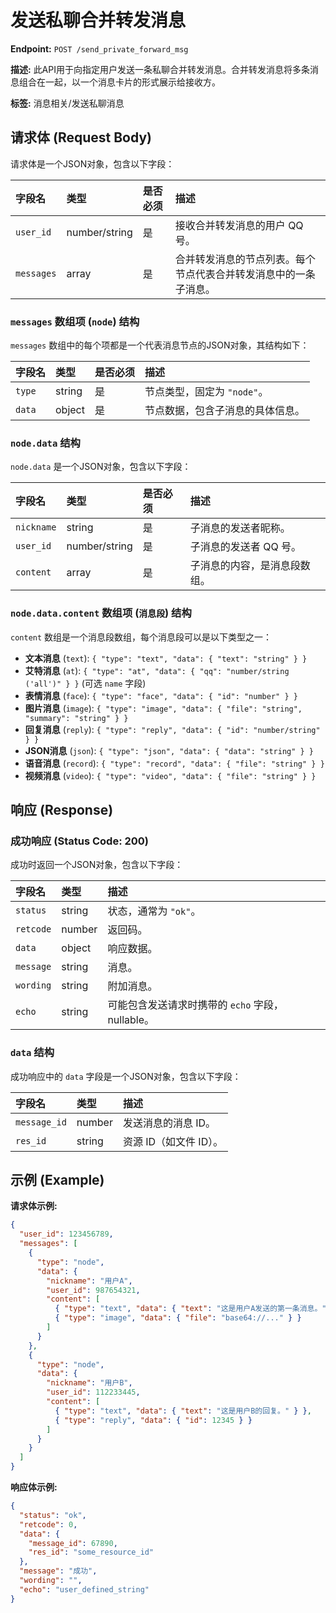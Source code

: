 # 发送私聊合并转发消息

**Endpoint:** `POST /send_private_forward_msg`

**描述:** 此API用于向指定用户发送一条私聊合并转发消息。合并转发消息将多条消息组合在一起，以一个消息卡片的形式展示给接收方。

**标签:** 消息相关/发送私聊消息

## 请求体 (Request Body)

请求体是一个JSON对象，包含以下字段：

| 字段名   | 类型   | 是否必须 | 描述                                                                 |
| :------- | :----- | :------- | :------------------------------------------------------------------- |
| `user_id` | number/string | 是       | 接收合并转发消息的用户 QQ 号。                                           |
| `messages` | array  | 是       | 合并转发消息的节点列表。每个节点代表合并转发消息中的一条子消息。 |

### `messages` 数组项 (`node`) 结构

`messages` 数组中的每个项都是一个代表消息节点的JSON对象，其结构如下：

| 字段名   | 类型   | 是否必须 | 描述                                                                 |
| :------- | :----- | :------- | :------------------------------------------------------------------- |
| `type`   | string | 是       | 节点类型，固定为 `"node"`。                                          |
| `data`   | object | 是       | 节点数据，包含子消息的具体信息。                                     |

### `node.data` 结构

`node.data` 是一个JSON对象，包含以下字段：

| 字段名    | 类型          | 是否必须 | 描述                                                                 |
| :-------- | :------------ | :------- | :------------------------------------------------------------------- |
| `nickname` | string        | 是       | 子消息的发送者昵称。                                                 |
| `user_id`  | number/string | 是       | 子消息的发送者 QQ 号。                                               |
| `content`  | array         | 是       | 子消息的内容，是消息段数组。                                         |

### `node.data.content` 数组项 (`消息段`) 结构

`content` 数组是一个消息段数组，每个消息段可以是以下类型之一：

*   **文本消息** (`text`): `{ "type": "text", "data": { "text": "string" } }`
*   **艾特消息** (`at`): `{ "type": "at", "data": { "qq": "number/string ('all')" } }` (可选 `name` 字段)
*   **表情消息** (`face`): `{ "type": "face", "data": { "id": "number" } }`
*   **图片消息** (`image`): `{ "type": "image", "data": { "file": "string", "summary": "string" } }`
*   **回复消息** (`reply`): `{ "type": "reply", "data": { "id": "number/string" } }`
*   **JSON消息** (`json`): `{ "type": "json", "data": { "data": "string" } }`
*   **语音消息** (`record`): `{ "type": "record", "data": { "file": "string" } }`
*   **视频消息** (`video`): `{ "type": "video", "data": { "file": "string" } }`

## 响应 (Response)

### 成功响应 (Status Code: 200)

成功时返回一个JSON对象，包含以下字段：

| 字段名   | 类型   | 描述                                                                 |
| :------- | :----- | :------------------------------------------------------------------- |
| `status` | string | 状态，通常为 `"ok"`。                                                |
| `retcode` | number | 返回码。                                                             |
| `data`   | object | 响应数据。                                                           |
| `message` | string | 消息。                                                               |
| `wording` | string | 附加消息。                                                           |
| `echo`   | string | 可能包含发送请求时携带的 `echo` 字段，nullable。                     |

### `data` 结构

成功响应中的 `data` 字段是一个JSON对象，包含以下字段：

| 字段名      | 类型   | 描述                   |
| :---------- | :----- | :--------------------- |
| `message_id` | number | 发送消息的消息 ID。    |
| `res_id`    | string | 资源 ID（如文件 ID）。 |

## 示例 (Example)

**请求体示例:**

```json
{
  "user_id": 123456789,
  "messages": [
    {
      "type": "node",
      "data": {
        "nickname": "用户A",
        "user_id": 987654321,
        "content": [
          { "type": "text", "data": { "text": "这是用户A发送的第一条消息。" } },
          { "type": "image", "data": { "file": "base64://..." } }
        ]
      }
    },
    {
      "type": "node",
      "data": {
        "nickname": "用户B",
        "user_id": 112233445,
        "content": [
          { "type": "text", "data": { "text": "这是用户B的回复。" } },
          { "type": "reply", "data": { "id": 12345 } }
        ]
      }
    }
  ]
}
```

**响应体示例:**

```json
{
  "status": "ok",
  "retcode": 0,
  "data": {
    "message_id": 67890,
    "res_id": "some_resource_id"
  },
  "message": "成功",
  "wording": "",
  "echo": "user_defined_string"
}
```